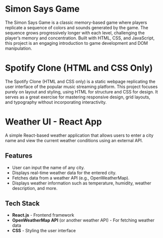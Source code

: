 
# Simon Says Game
The Simon Says Game is a classic memory-based game where players replicate a sequence of colors and sounds generated by the game. The sequence grows progressively longer with each level, challenging the player’s memory and concentration. Built with HTML, CSS, and JavaScript, this project is an engaging introduction to game development and DOM manipulation.

# Spotify Clone (HTML and CSS Only)
The Spotify Clone (HTML and CSS only) is a static webpage replicating the user interface of the popular music streaming platform. This project focuses purely on layout and styling, using HTML for structure and CSS for design. It serves as a great exercise for mastering responsive design, grid layouts, and typography without incorporating interactivity.

# Weather UI - React App

A simple React-based weather application that allows users to enter a city name and view the current weather conditions using an external API.

## Features

- User can input the name of any city.
- Displays real-time weather data for the entered city.
- Fetches data from a weather API (e.g., OpenWeatherMap).
- Displays weather information such as temperature, humidity, weather description, and more.

## Tech Stack

- **React.js** - Frontend framework
- **OpenWeatherMap API** (or another weather API) - For fetching weather data
- **CSS** - Styling the user interface
